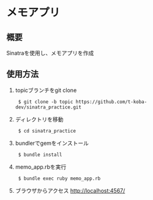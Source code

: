 # メモアプリ

## 概要
Sinatraを使用し、メモアプリを作成

## 使用方法
1. topicブランチをgit clone

        $ git clone -b topic https://github.com/t-koba-dev/sinatra_practice.git

2. ディレクトリを移動

        $ cd sinatra_practice

3. bundlerでgemをインストール

        $ bundle install

4. memo_app.rbを実行

        $ bundle exec ruby memo_app.rb

5. ブラウザからアクセス
[http://localhost:4567/](http://localhost:4567/)
